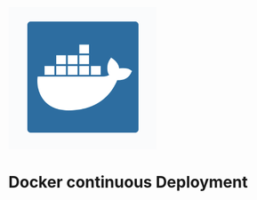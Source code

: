 ![](https://github.com/abhinavkorpal/docker-continuous-deployment/blob/master/images/docker.png)

# Docker continuous Deployment
